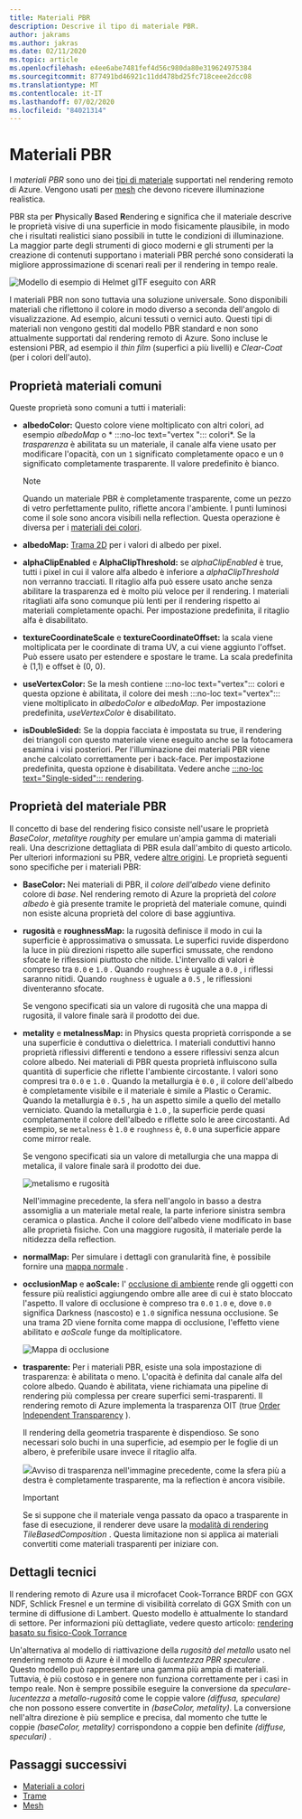 ```yaml
---
title: Materiali PBR
description: Descrive il tipo di materiale PBR.
author: jakrams
ms.author: jakras
ms.date: 02/11/2020
ms.topic: article
ms.openlocfilehash: e4ee6abe7481fef4d56c980da80e319624975384
ms.sourcegitcommit: 877491bd46921c11dd478bd25fc718ceee2dcc08
ms.translationtype: MT
ms.contentlocale: it-IT
ms.lasthandoff: 07/02/2020
ms.locfileid: "84021314"
---
```

# <a name="pbr-materials"></a>Materiali PBR

I *materiali PBR* sono uno dei [tipi di materiale](../../concepts/materials.md) supportati nel rendering remoto di Azure. Vengono usati per [mesh](../../concepts/meshes.md) che devono ricevere illuminazione realistica.

PBR sta per **P**hysically **B**ased **R**endering e significa che il materiale descrive le proprietà visive di una superficie in modo fisicamente plausibile, in modo che i risultati realistici siano possibili in tutte le condizioni di illuminazione. La maggior parte degli strumenti di gioco moderni e gli strumenti per la creazione di contenuti supportano i materiali PBR perché sono considerati la migliore approssimazione di scenari reali per il rendering in tempo reale.

![Modello di esempio di Helmet glTF eseguito con ARR](media/helmet.png)

I materiali PBR non sono tuttavia una soluzione universale. Sono disponibili materiali che riflettono il colore in modo diverso a seconda dell'angolo di visualizzazione. Ad esempio, alcuni tessuti o vernici auto. Questi tipi di materiali non vengono gestiti dal modello PBR standard e non sono attualmente supportati dal rendering remoto di Azure. Sono incluse le estensioni PBR, ad esempio il *thin film* (superfici a più livelli) e *Clear-Coat* (per i colori dell'auto).

## <a name="common-material-properties"></a>Proprietà materiali comuni

Queste proprietà sono comuni a tutti i materiali:

* **albedoColor:** Questo colore viene moltiplicato con altri colori, ad esempio *albedoMap* o * :::no-loc text="vertex "::: colori*. Se la *trasparenza* è abilitata su un materiale, il canale alfa viene usato per modificare l'opacità, con un `1` significato completamente opaco e un `0` significato completamente trasparente. Il valore predefinito è bianco.

  > [!NOTE]
  > Quando un materiale PBR è completamente trasparente, come un pezzo di vetro perfettamente pulito, riflette ancora l'ambiente. I punti luminosi come il sole sono ancora visibili nella reflection. Questa operazione è diversa per i [materiali dei colori](color-materials.md).

* **albedoMap:** [Trama 2D](../../concepts/textures.md) per i valori di albedo per pixel.

* **alphaClipEnabled** e **AlphaClipThreshold:** se *alphaClipEnabled* è true, tutti i pixel in cui il valore alfa albedo è inferiore a *alphaClipThreshold* non verranno tracciati. Il ritaglio alfa può essere usato anche senza abilitare la trasparenza ed è molto più veloce per il rendering. I materiali ritagliati alfa sono comunque più lenti per il rendering rispetto ai materiali completamente opachi. Per impostazione predefinita, il ritaglio alfa è disabilitato.

* **textureCoordinateScale** e **textureCoordinateOffset:** la scala viene moltiplicata per le coordinate di trama UV, a cui viene aggiunto l'offset. Può essere usato per estendere e spostare le trame. La scala predefinita è (1,1) e offset è (0, 0).

* **useVertexColor:** Se la mesh contiene :::no-loc text="vertex"::: colori e questa opzione è abilitata, il colore dei mesh :::no-loc text="vertex"::: viene moltiplicato in *albedoColor* e *albedoMap*. Per impostazione predefinita, *useVertexColor* è disabilitato.

* **isDoubleSided:** Se la doppia facciata è impostata su true, il rendering dei triangoli con questo materiale viene eseguito anche se la fotocamera esamina i visi posteriori. Per l'illuminazione dei materiali PBR viene anche calcolato correttamente per i back-face. Per impostazione predefinita, questa opzione è disabilitata. Vedere anche [ :::no-loc text="Single-sided"::: rendering](single-sided-rendering.md).

## <a name="pbr-material-properties"></a>Proprietà del materiale PBR

Il concetto di base del rendering fisico consiste nell'usare le proprietà *BaseColor*, *metality*e *roughity* per emulare un'ampia gamma di materiali reali. Una descrizione dettagliata di PBR esula dall'ambito di questo articolo. Per ulteriori informazioni su PBR, vedere [altre origini](http://www.pbr-book.org). Le proprietà seguenti sono specifiche per i materiali PBR:

* **BaseColor:** Nei materiali di PBR, il *colore dell'albedo* viene definito colore di *base*. Nel rendering remoto di Azure la proprietà del *colore albedo* è già presente tramite le proprietà del materiale comune, quindi non esiste alcuna proprietà del colore di base aggiuntiva.

* **rugosità** e **roughnessMap:** la rugosità definisce il modo in cui la superficie è approssimativa o smussata. Le superfici ruvide disperdono la luce in più direzioni rispetto alle superfici smussate, che rendono sfocate le riflessioni piuttosto che nitide. L'intervallo di valori è compreso tra `0.0` e `1.0` . Quando `roughness` è uguale a `0.0` , i riflessi saranno nitidi. Quando `roughness` è uguale a `0.5` , le riflessioni diventeranno sfocate.

  Se vengono specificati sia un valore di rugosità che una mappa di rugosità, il valore finale sarà il prodotto dei due.

* **metality** e **metalnessMap:** in Physics questa proprietà corrisponde a se una superficie è conduttiva o dielettrica. I materiali conduttivi hanno proprietà riflessivi differenti e tendono a essere riflessivi senza alcun colore albedo. Nei materiali di PBR questa proprietà influiscono sulla quantità di superficie che riflette l'ambiente circostante. I valori sono compresi tra `0.0` e `1.0` . Quando la metallurgia è `0.0` , il colore dell'albedo è completamente visibile e il materiale è simile a Plastic o Ceramic. Quando la metallurgia è `0.5` , ha un aspetto simile a quello del metallo verniciato. Quando la metallurgia è `1.0` , la superficie perde quasi completamente il colore dell'albedo e riflette solo le aree circostanti. Ad esempio, se `metalness` è `1.0` e `roughness` è, `0.0` una superficie appare come mirror reale.

  Se vengono specificati sia un valore di metallurgia che una mappa di metalica, il valore finale sarà il prodotto dei due.

  ![metalismo e rugosità](./media/metalness-roughness.png)

  Nell'immagine precedente, la sfera nell'angolo in basso a destra assomiglia a un materiale metal reale, la parte inferiore sinistra sembra ceramica o plastica. Anche il colore dell'albedo viene modificato in base alle proprietà fisiche. Con una maggiore rugosità, il materiale perde la nitidezza della reflection.

* **normalMap:** Per simulare i dettagli con granularità fine, è possibile fornire una [mappa normale](https://en.wikipedia.org/wiki/Normal_mapping) .

* **occlusionMap** e **aoScale:** l' [occlusione di ambiente](https://en.wikipedia.org/wiki/Ambient_occlusion) rende gli oggetti con fessure più realistici aggiungendo ombre alle aree di cui è stato bloccato l'aspetto. Il valore di occlusione è compreso tra `0.0` `1.0` e, dove `0.0` significa Darkness (nascosto) e `1.0` significa nessuna occlusione. Se una trama 2D viene fornita come mappa di occlusione, l'effetto viene abilitato e *aoScale* funge da moltiplicatore.

  ![Mappa di occlusione](./media/boom-box-ao2.gif)

* **trasparente:** Per i materiali PBR, esiste una sola impostazione di trasparenza: è abilitata o meno. L'opacità è definita dal canale alfa del colore albedo. Quando è abilitata, viene richiamata una pipeline di rendering più complessa per creare superfici semi-trasparenti. Il rendering remoto di Azure implementa la trasparenza OIT (true [Order Independent Transparency](https://en.wikipedia.org/wiki/Order-independent_transparency) ).

  Il rendering della geometria trasparente è dispendioso. Se sono necessari solo buchi in una superficie, ad esempio per le foglie di un albero, è preferibile usare invece il ritaglio alfa.

  ![](./media/transparency.png)Avviso di trasparenza nell'immagine precedente, come la sfera più a destra è completamente trasparente, ma la reflection è ancora visibile.

  > [!IMPORTANT]
  > Se si suppone che il materiale venga passato da opaco a trasparente in fase di esecuzione, il renderer deve usare la [modalità di rendering](../../concepts/rendering-modes.md) *TileBasedComposition* . Questa limitazione non si applica ai materiali convertiti come materiali trasparenti per iniziare con.

## <a name="technical-details"></a>Dettagli tecnici

Il rendering remoto di Azure usa il microfacet Cook-Torrance BRDF con GGX NDF, Schlick Fresnel e un termine di visibilità correlato di GGX Smith con un termine di diffusione di Lambert. Questo modello è attualmente lo standard di settore. Per informazioni più dettagliate, vedere questo articolo: [rendering basato su fisico-Cook Torrance](http://www.codinglabs.net/article_physically_based_rendering_cook_torrance.aspx)

 Un'alternativa al modello di riattivazione della *rugosità del metallo* usato nel rendering remoto di Azure è il modello di *lucentezza PBR speculare* . Questo modello può rappresentare una gamma più ampia di materiali. Tuttavia, è più costoso e in genere non funziona correttamente per i casi in tempo reale.
Non è sempre possibile eseguire la conversione da *speculare-lucentezza* a *metallo-rugosità* come le coppie valore *(diffusa, speculare)* che non possono essere convertite in *(baseColor, metality)*. La conversione nell'altra direzione è più semplice e precisa, dal momento che tutte le coppie *(baseColor, metality)* corrispondono a coppie ben definite *(diffuse, speculari)* .

## <a name="next-steps"></a>Passaggi successivi

* [Materiali a colori](color-materials.md)
* [Trame](../../concepts/textures.md)
* [Mesh](../../concepts/meshes.md)
